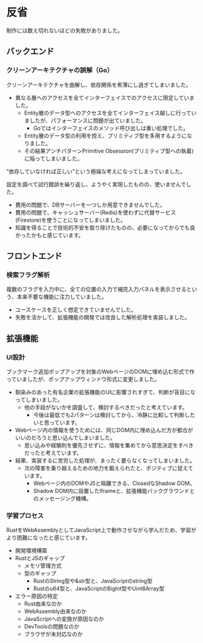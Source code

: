 # 反省
制作には数え切れないほどの失敗がありました。

## バックエンド
### クリーンアーキテクチャの誤解（Go）
クリーンアーキテクチャを曲解し、依存関係を希薄にし過ぎてしまいました。
- 異なる層へのアクセスを全てインターフェイスでのアクセスに限定していました。
    - Entity層のデータ型へのアクセスを全てインターフェイス越しに行っていましたが、パフォーマンスに問題が出ていました。
        - Goではインターフェイスのメソッド呼び出しは重い処理でした。
    - Entity層のデータ型の利用を控え、プリミティブ型を多用するようになりました。
    - その結果アンチパターンPrimitive Obsession(プリミティブ型への執着)に陥ってしまいました。

"依存していなければ正しい"という極端な考えになってしまっていました。

設定を調べて試行錯誤を繰り返し、ようやく実現したものの、使いませんでした。
- 費用の問題で、DBサーバーを一つしか用意できませんでした。
- 費用の問題で、キャッシュサーバー(Redis)を使わずに代替サービス(Firestore)を使うことになってしまいました。
- 知識を得ることで技術的不安を取り除けたものの、必要になってからでも良かったかもと感じています。

## フロントエンド
### 検索フラグ解析
複数のフラグを入力中に、全ての位置の入力で補完入力パネルを表示させるという、本来不要な機能に注力していました。
- ユースケースを正しく想定できていませんでした。
- 失敗を活かして、拡張機能の開発では改良した解析処理を実装しました。

## 拡張機能
### UI設計
ブックマーク追加ポップアップを対象のWebページのDOMに埋め込む形式で作っていましたが、ポップアップウィンドウ形式に変更しました。
- 馴染みのあった有名企業の拡張機能のUIに影響されすぎて、判断が盲目になってしまいました。
    - 他の手段がないかを調査して、検討するべきだったと考えています。
        - 今後は最低でも2パターンは検討してから、冷静に比較して判断したいと思っています。
- Webページ内の情報を使うためには、同じDOM内に埋め込んだ方が都合がいいのだろうと思い込んでしまいました。
    - 思い込みや経験則を優先させずに、情報を集めてから意思決定をすべきだったと考えています。
- 結果、実装するに苦労した処理が、まったく要らなくなってしまいました。
    - 次の障害を乗り越えるための地力を鍛えられたと、ポジティブに捉えています。
        - Webページ内のDOMやJSと隔離できる、ClosedなShadow DOM。
        - Shadow DOM内に設置したIframeと、拡張機能バックグラウンドとのメッセージング機構。

### 学習プロセス
RustをWebAssemblyとしてJavaScript上で動作させながら学んだため、学習がより困難になったと感じています。
- 開発環境構築
- RustとJSのギャップ
    - メモリ管理方式
    - 型のギャップ
        - RustのString型や&str型と、JavaScriptのstring型
        - Rustのu64型と、JavaScriptのBigInt型やUint8Array型
- エラー原因の特定
    - Rust由来なのか
    - WebAssembly由来なのか
    - JavaScriptへの変換が原因なのか
    - DevToolsの問題なのか
    - ブラウザが未対応なのか
